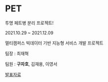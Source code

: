 # PET
투명 페트병 분리 프로젝트!

2021.10.29 ~ 2021.12.09

멀티캠퍼스 빅데이터 기반 지능형 서비스 개발 프로젝트

팀장 : 최재혁

팀원 : **구자호**, 김재용, 이영서

[발표자료](./발표자료.pdf)

